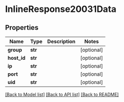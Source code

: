 # InlineResponse20031Data

## Properties
Name | Type | Description | Notes
------------ | ------------- | ------------- | -------------
**group** | **str** |  | [optional] 
**host_id** | **str** |  | [optional] 
**ip** | **str** |  | [optional] 
**port** | **str** |  | [optional] 
**uid** | **str** |  | [optional] 

[[Back to Model list]](../README.md#documentation-for-models) [[Back to API list]](../README.md#documentation-for-api-endpoints) [[Back to README]](../README.md)

